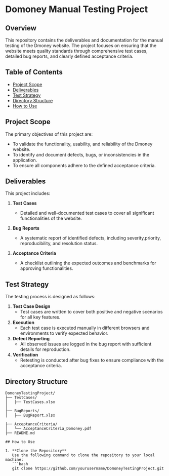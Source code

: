 # Domoney Manual Testing Project

## Overview
This repository contains the deliverables and documentation for the manual testing of the Dmoney website. The project focuses on ensuring that the website meets quality standards through comprehensive test cases, detailed bug reports, and clearly defined acceptance criteria.

## Table of Contents
- [Project Scope](#project-scope)
- [Deliverables](#deliverables)
- [Test Strategy](#test-strategy)
- [Directory Structure](#directory-structure)
- [How to Use](#how-to-use)

## Project Scope
The primary objectives of this project are:
- To validate the functionality, usability, and reliability of the Dmoney website.
- To identify and document defects, bugs, or inconsistencies in the application.
- To ensure all components adhere to the defined acceptance criteria.

## Deliverables
This project includes:
1. **Test Cases**
   - Detailed and well-documented test cases to cover all significant functionalities of the website.

2. **Bug Reports**
   - A systematic report of identified defects, including severity,priority, reproducibility, and resolution status.

3. **Acceptance Criteria**
   - A checklist outlining the expected outcomes and benchmarks for approving functionalities.

## Test Strategy
The testing process is designed as follows:
1. **Test Case Design**
   - Test cases are written to cover both positive and negative scenarios for all key features.
2. **Execution**
   - Each test case is executed manually in different browsers and environments to verify expected behavior.
3. **Defect Reporting**
   - All observed issues are logged in the bug report with sufficient details for reproduction.
4. **Verification**
   - Retesting is conducted after bug fixes to ensure compliance with the acceptance criteria.

## Directory Structure
```plaintext
DomoneyTestingProject/
├── TestCases/
│   ├── TestCases.xlsx
│   
├── BugReports/
│   ├── BugReport.xlsx

├── AcceptanceCriteria/
│   └── AcceptanceCriteria_Domoney.pdf
├── README.md

## How to Use

1. **Clone the Repository**  
   Use the following command to clone the repository to your local machine:  
   ```bash
   git clone https://github.com/yourusername/DomoneyTestingProject.git

